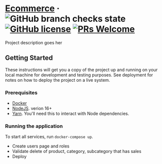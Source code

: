 # [Ecommerce](http://nunua.s3-website-us-east-1.amazonaws.com/) &middot; ![GitHub branch checks state](https://img.shields.io/github/checks-status/jeraldy/ecommerce/develop) [![GitHub license](https://img.shields.io/badge/license-MIT-blue.svg)](https://opensource.org/licenses/MIT) [![PRs Welcome](https://img.shields.io/badge/PRs-welcome-brightgreen.svg)](https://github.com/Jeraldy/JeddyJs/blob/master/CONTRIBUTING.md)

 Project description goes her

## Getting Started

These instructions will get you a copy of the project up and running on your local machine for development and testing purposes. See deployment for notes on how to deploy the project on a live system.

### Prerequisites

* [Docker](https://www.docker.com/products/docker-desktop)
* [NodeJS](https://nodejs.org/en/). verion 16+
* [Yarn](https://github.com/yarnpkg/yarn). You'll need this to interact with Node dependencies.


### Running the application

To start all services, run `docker-compose up`.

- Create users page and roles
- Validate delete of product, category, subcategory that has sales
- Deploy




